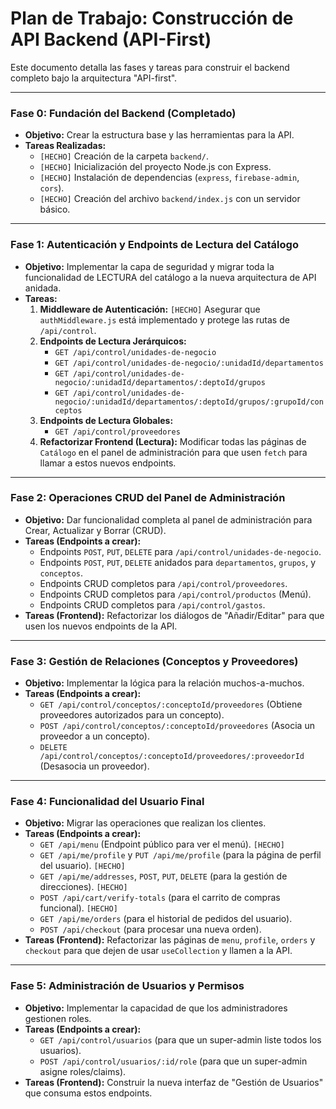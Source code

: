 # Plan de Trabajo: Construcción de API Backend (API-First)

Este documento detalla las fases y tareas para construir el backend completo bajo la arquitectura "API-first".

---

### Fase 0: Fundación del Backend (Completado)
*   **Objetivo:** Crear la estructura base y las herramientas para la API.
*   **Tareas Realizadas:**
    *   `[HECHO]` Creación de la carpeta `backend/`.
    *   `[HECHO]` Inicialización del proyecto Node.js con Express.
    *   `[HECHO]` Instalación de dependencias (`express`, `firebase-admin`, `cors`).
    *   `[HECHO]` Creación del archivo `backend/index.js` con un servidor básico.

---

### Fase 1: Autenticación y Endpoints de Lectura del Catálogo
*   **Objetivo:** Implementar la capa de seguridad y migrar toda la funcionalidad de LECTURA del catálogo a la nueva arquitectura de API anidada.
*   **Tareas:**
    1.  **Middleware de Autenticación:** `[HECHO]` Asegurar que `authMiddleware.js` está implementado y protege las rutas de `/api/control`.
    2.  **Endpoints de Lectura Jerárquicos:**
        *   `GET /api/control/unidades-de-negocio`
        *   `GET /api/control/unidades-de-negocio/:unidadId/departamentos`
        *   `GET /api/control/unidades-de-negocio/:unidadId/departamentos/:deptoId/grupos`
        *   `GET /api/control/unidades-de-negocio/:unidadId/departamentos/:deptoId/grupos/:grupoId/conceptos`
    3.  **Endpoints de Lectura Globales:**
        *   `GET /api/control/proveedores`
    4.  **Refactorizar Frontend (Lectura):** Modificar todas las páginas de `Catálogo` en el panel de administración para que usen `fetch` para llamar a estos nuevos endpoints.

---

### Fase 2: Operaciones CRUD del Panel de Administración
*   **Objetivo:** Dar funcionalidad completa al panel de administración para Crear, Actualizar y Borrar (CRUD).
*   **Tareas (Endpoints a crear):**
    *   Endpoints `POST`, `PUT`, `DELETE` para `/api/control/unidades-de-negocio`.
    *   Endpoints `POST`, `PUT`, `DELETE` anidados para `departamentos`, `grupos`, y `conceptos`.
    *   Endpoints CRUD completos para `/api/control/proveedores`.
    *   Endpoints CRUD completos para `/api/control/productos` (Menú).
    *   Endpoints CRUD completos para `/api/control/gastos`.
*   **Tareas (Frontend):** Refactorizar los diálogos de "Añadir/Editar" para que usen los nuevos endpoints de la API.

---

### Fase 3: Gestión de Relaciones (Conceptos y Proveedores)
*   **Objetivo:** Implementar la lógica para la relación muchos-a-muchos.
*   **Tareas (Endpoints a crear):**
    *   `GET /api/control/conceptos/:conceptoId/proveedores` (Obtiene proveedores autorizados para un concepto).
    *   `POST /api/control/conceptos/:conceptoId/proveedores` (Asocia un proveedor a un concepto).
    *   `DELETE /api/control/conceptos/:conceptoId/proveedores/:proveedorId` (Desasocia un proveedor).

---

### Fase 4: Funcionalidad del Usuario Final
*   **Objetivo:** Migrar las operaciones que realizan los clientes.
*   **Tareas (Endpoints a crear):**
    *   `GET /api/menu` (Endpoint público para ver el menú). `[HECHO]`
    *   `GET /api/me/profile` y `PUT /api/me/profile` (para la página de perfil del usuario). `[HECHO]`
    *   `GET /api/me/addresses`, `POST`, `PUT`, `DELETE` (para la gestión de direcciones). `[HECHO]`
    *   `POST /api/cart/verify-totals` (para el carrito de compras funcional). `[HECHO]`
    *   `GET /api/me/orders` (para el historial de pedidos del usuario).
    *   `POST /api/checkout` (para procesar una nueva orden).
*   **Tareas (Frontend):** Refactorizar las páginas de `menu`, `profile`, `orders` y `checkout` para que dejen de usar `useCollection` y llamen a la API.

---

### Fase 5: Administración de Usuarios y Permisos
*   **Objetivo:** Implementar la capacidad de que los administradores gestionen roles.
*   **Tareas (Endpoints a crear):**
    *   `GET /api/control/usuarios` (para que un super-admin liste todos los usuarios).
    *   `POST /api/control/usuarios/:id/role` (para que un super-admin asigne roles/claims).
*   **Tareas (Frontend):** Construir la nueva interfaz de "Gestión de Usuarios" que consuma estos endpoints.
